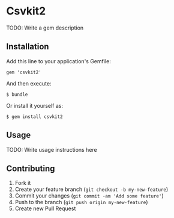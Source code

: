 # Csvkit2

TODO: Write a gem description

## Installation

Add this line to your application's Gemfile:

    gem 'csvkit2'

And then execute:

    $ bundle

Or install it yourself as:

    $ gem install csvkit2

## Usage

TODO: Write usage instructions here

## Contributing

1. Fork it
2. Create your feature branch (`git checkout -b my-new-feature`)
3. Commit your changes (`git commit -am 'Add some feature'`)
4. Push to the branch (`git push origin my-new-feature`)
5. Create new Pull Request
